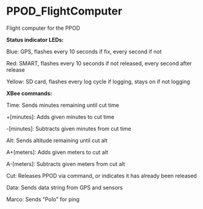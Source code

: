 # PPOD_FlightComputer
Flight computer for the PPOD

**Status indicator LEDs:**

Blue: GPS, flashes every 10 seconds if fix, every second if not

Red: SMART, flashes every 10 seconds if not released, every second after release

Yellow: SD card, flashes every log cycle if logging, stays on if not logging

**XBee commands:**

Time: Sends minutes remaining until cut time

+[minutes]: Adds given minutes to cut time

-[minutes]: Subtracts given minutes from cut time

Alt: Sends altitude remaining until cut alt

A+[meters]: Adds given meters to cut alt

A-[meters]: Subtracts given meters from cut alt

Cut: Releases PPOD via command, or indicates it has already been released

Data: Sends data string from GPS and sensors

Marco: Sends "Polo" for ping